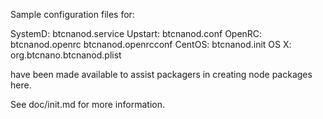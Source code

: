 Sample configuration files for:

SystemD: btcnanod.service
Upstart: btcnanod.conf
OpenRC:  btcnanod.openrc
         btcnanod.openrcconf
CentOS:  btcnanod.init
OS X:    org.btcnano.btcnanod.plist

have been made available to assist packagers in creating node packages here.

See doc/init.md for more information.
